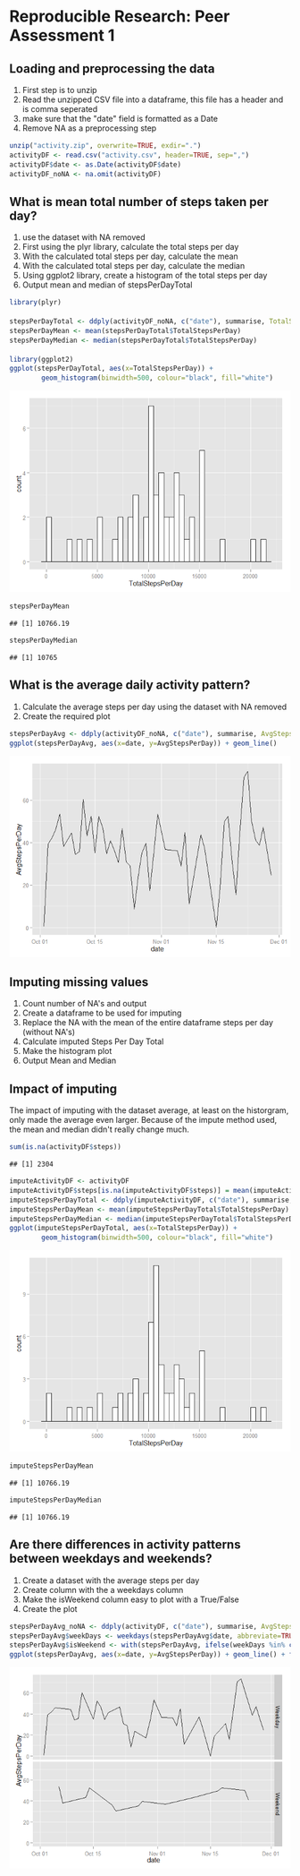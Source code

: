 # Reproducible Research: Peer Assessment 1


## Loading and preprocessing the data
1. First step is to unzip
1. Read the unzipped CSV file into a dataframe, this file has a header and is comma seperated
1. make sure that the "date" field is formatted as a Date
1. Remove NA as a preprocessing step

```r
unzip("activity.zip", overwrite=TRUE, exdir=".")
activityDF <- read.csv("activity.csv", header=TRUE, sep=",")
activityDF$date <- as.Date(activityDF$date)
activityDF_noNA <- na.omit(activityDF)
```

## What is mean total number of steps taken per day?
1. use the dataset with NA removed
1. First using the plyr library, calculate the total steps per day
1. With the calculated total steps per day, calculate the mean
1. With the calculated total steps per day, calculate the median
1. Using ggplot2 library, create a histogram of the total steps per day
1. Output mean and median of stepsPerDayTotal

```r
library(plyr)

stepsPerDayTotal <- ddply(activityDF_noNA, c("date"), summarise, TotalStepsPerDay = sum(steps))
stepsPerDayMean <- mean(stepsPerDayTotal$TotalStepsPerDay)
stepsPerDayMedian <- median(stepsPerDayTotal$TotalStepsPerDay)

library(ggplot2)
ggplot(stepsPerDayTotal, aes(x=TotalStepsPerDay)) + 
        geom_histogram(binwidth=500, colour="black", fill="white")
```

![](PA1_template_files/figure-html/totalSteps-1.png) 

```r
stepsPerDayMean
```

```
## [1] 10766.19
```

```r
stepsPerDayMedian
```

```
## [1] 10765
```

## What is the average daily activity pattern?
1. Calculate the average steps per day using the dataset with NA removed
1. Create the required plot 

```r
stepsPerDayAvg <- ddply(activityDF_noNA, c("date"), summarise, AvgStepsPerDay = mean(steps))
ggplot(stepsPerDayAvg, aes(x=date, y=AvgStepsPerDay)) + geom_line()
```

![](PA1_template_files/figure-html/avgDailyActivity-1.png) 


## Imputing missing values
1. Count number of NA's and output
1. Create a dataframe to be used for imputing
1. Replace the NA with the mean of the entire dataframe steps per day (without NA's)
1. Calculate imputed Steps Per Day Total
1. Make the histogram plot
1. Output Mean and Median   

## Impact of imputing
The impact of imputing with the dataset average, at least on the historgram, only made the average even larger.  Because of the impute method used, the mean and median didn't really change much.


```r
sum(is.na(activityDF$steps))
```

```
## [1] 2304
```

```r
imputeActivityDF <- activityDF
imputeActivityDF$steps[is.na(imputeActivityDF$steps)] = mean(imputeActivityDF$steps, na.rm=TRUE)
imputeStepsPerDayTotal <- ddply(imputeActivityDF, c("date"), summarise, TotalStepsPerDay = sum(steps))
imputeStepsPerDayMean <- mean(imputeStepsPerDayTotal$TotalStepsPerDay)
imputeStepsPerDayMedian <- median(imputeStepsPerDayTotal$TotalStepsPerDay)
ggplot(imputeStepsPerDayTotal, aes(x=TotalStepsPerDay)) + 
        geom_histogram(binwidth=500, colour="black", fill="white")
```

![](PA1_template_files/figure-html/ImputingMissingValues-1.png) 

```r
imputeStepsPerDayMean
```

```
## [1] 10766.19
```

```r
imputeStepsPerDayMedian
```

```
## [1] 10766.19
```

## Are there differences in activity patterns between weekdays and weekends?
1. Create a dataset with the average steps per day
1. Create column with the a weekdays column
1. Make the isWeekend column easy to plot with a True/False
1. Create the plot

```r
stepsPerDayAvg_noNA <- ddply(activityDF, c("date"), summarise, AvgStepsPerDay = mean(steps))
stepsPerDayAvg$weekDays <- weekdays(stepsPerDayAvg$date, abbreviate=TRUE)
stepsPerDayAvg$isWeekend <- with(stepsPerDayAvg, ifelse(weekDays %in% c('Sat', 'Sun'), 'Weekend', 'Weekday'))
ggplot(stepsPerDayAvg, aes(x=date, y=AvgStepsPerDay)) + geom_line() + facet_grid(isWeekend ~ .)
```

![](PA1_template_files/figure-html/unnamed-chunk-1-1.png) 
